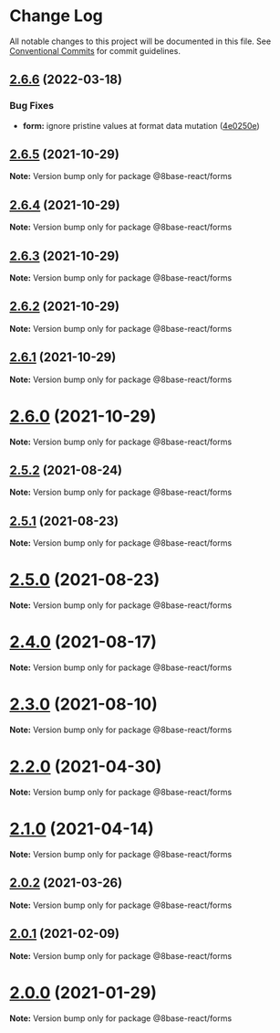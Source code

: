 # Change Log

All notable changes to this project will be documented in this file.
See [Conventional Commits](https://conventionalcommits.org) for commit guidelines.

## [2.6.6](https://github.com/8base/sdk/compare/v2.6.5...v2.6.6) (2022-03-18)


### Bug Fixes

* **form:** ignore pristine values at format data mutation ([4e0250e](https://github.com/8base/sdk/commit/4e0250e00faf1c54bad9881650476fa458554443))





## [2.6.5](https://github.com/8base/sdk/compare/v2.6.4...v2.6.5) (2021-10-29)

**Note:** Version bump only for package @8base-react/forms





## [2.6.4](https://github.com/8base/sdk/compare/v2.6.3...v2.6.4) (2021-10-29)

**Note:** Version bump only for package @8base-react/forms





## [2.6.3](https://github.com/8base/sdk/compare/v2.6.2...v2.6.3) (2021-10-29)

**Note:** Version bump only for package @8base-react/forms





## [2.6.2](https://github.com/8base/sdk/compare/v2.6.1...v2.6.2) (2021-10-29)

**Note:** Version bump only for package @8base-react/forms





## [2.6.1](https://github.com/8base/sdk/compare/v2.6.0...v2.6.1) (2021-10-29)

**Note:** Version bump only for package @8base-react/forms





# [2.6.0](https://github.com/8base/sdk/compare/v2.5.2...v2.6.0) (2021-10-29)

**Note:** Version bump only for package @8base-react/forms





## [2.5.2](https://github.com/8base/sdk/compare/v2.5.1...v2.5.2) (2021-08-24)

**Note:** Version bump only for package @8base-react/forms





## [2.5.1](https://github.com/8base/sdk/compare/v2.5.0...v2.5.1) (2021-08-23)

**Note:** Version bump only for package @8base-react/forms





# [2.5.0](https://github.com/8base/sdk/compare/v2.4.0...v2.5.0) (2021-08-23)

**Note:** Version bump only for package @8base-react/forms





# [2.4.0](https://github.com/8base/sdk/compare/v2.3.0...v2.4.0) (2021-08-17)

**Note:** Version bump only for package @8base-react/forms





# [2.3.0](https://github.com/8base/sdk/compare/v2.2.0...v2.3.0) (2021-08-10)

**Note:** Version bump only for package @8base-react/forms





# [2.2.0](https://github.com/8base/sdk/compare/v2.1.0...v2.2.0) (2021-04-30)

**Note:** Version bump only for package @8base-react/forms





# [2.1.0](https://github.com/8base/sdk/compare/v2.0.2...v2.1.0) (2021-04-14)

**Note:** Version bump only for package @8base-react/forms





## [2.0.2](https://github.com/8base/sdk/compare/v2.0.1...v2.0.2) (2021-03-26)

**Note:** Version bump only for package @8base-react/forms





## [2.0.1](https://github.com/8base/sdk/compare/v2.0.0...v2.0.1) (2021-02-09)

**Note:** Version bump only for package @8base-react/forms





# [2.0.0](https://github.com/8base/sdk/compare/v1.4.1...v2.0.0) (2021-01-29)

**Note:** Version bump only for package @8base-react/forms
